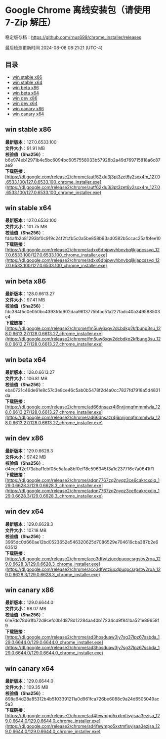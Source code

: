 # Google Chrome 离线安装包（请使用 7-Zip 解压）
稳定版存档：<https://github.com/rnus699/chrome_installer/releases>

最后检测更新时间
2024-08-08 08:21:21 (UTC-4)


## 目录
* [win stable x86](https://github.com/rnus699/chrome_installer?tab=readme-ov-file#win-stable-x86)
* [win stable x64](https://github.com/rnus699/chrome_installer?tab=readme-ov-file#win-stable-x64)
* [win beta x86](https://github.com/rnus699/chrome_installer?tab=readme-ov-file#win-beta-x86)
* [win beta x64](https://github.com/rnus699/chrome_installer?tab=readme-ov-file#win-beta-x64)
* [win dev x86](https://github.com/rnus699/chrome_installer?tab=readme-ov-file#win-dev-x86)
* [win dev x64](https://github.com/rnus699/chrome_installer?tab=readme-ov-file#win-dev-x64)
* [win canary x86](https://github.com/rnus699/chrome_installer?tab=readme-ov-file#win-canary-x86)
* [win canary x64](https://github.com/rnus699/chrome_installer?tab=readme-ov-file#win-canary-x64)

## win stable x86
**最新版本**：127.0.6533.100  
**文件大小**：91.91 MB  
**校验值（Sha256）**：b6e974eb12971b4e5bc6094bc6057558033b57928b2a49d769715818a6c87ae9  
**下载链接**：[https://dl.google.com/release2/chrome/autf62xlu3j3pt3zet6y2sox4m_127.0.6533.100/127.0.6533.100_chrome_installer.exe](https://dl.google.com/release2/chrome/autf62xlu3j3pt3zet6y2sox4m_127.0.6533.100/127.0.6533.100_chrome_installer.exe)  

## win stable x64
**最新版本**：127.0.6533.100  
**文件大小**：101.75 MB  
**校验值（Sha256）**：fd4afb2b81293bf0c919c24f2fcfb5c0a5be858b93ad0582b5ccac25afbfee10  
**下载链接**：[https://dl.google.com/release2/chrome/adxx6dbjpwvhbnvbqljkjapcssvq_127.0.6533.100/127.0.6533.100_chrome_installer.exe](https://dl.google.com/release2/chrome/adxx6dbjpwvhbnvbqljkjapcssvq_127.0.6533.100/127.0.6533.100_chrome_installer.exe)  

## win beta x86
**最新版本**：128.0.6613.27  
**文件大小**：97.41 MB  
**校验值（Sha256）**：fdc384f5c0e050bc4393fdd902daa9613775bfac51a227fadc40a349588503e4  
**下载链接**：[https://dl.google.com/release2/chrome/fm5uw6xqv2dcbdkp2kfbung3su_128.0.6613.27/128.0.6613.27_chrome_installer.exe](https://dl.google.com/release2/chrome/fm5uw6xqv2dcbdkp2kfbung3su_128.0.6613.27/128.0.6613.27_chrome_installer.exe)  

## win beta x64
**最新版本**：128.0.6613.27  
**文件大小**：106.81 MB  
**校验值（Sha256）**：eba0721c46de61e8c57c3e8ce46c5ab0b5478f2d4a0cc7827fd7918a5d4831da  
**下载链接**：[https://dl.google.com/release2/chrome/ad66dnsazr4j6nrjjnnqfmmmlwla_128.0.6613.27/128.0.6613.27_chrome_installer.exe](https://dl.google.com/release2/chrome/ad66dnsazr4j6nrjjnnqfmmmlwla_128.0.6613.27/128.0.6613.27_chrome_installer.exe)  

## win dev x86
**最新版本**：129.0.6628.3  
**文件大小**：97.42 MB  
**校验值（Sha256）**：d4cee1f2ef73abaf1cbf05e5afaa8bf0ef18c596345f3a1c2377f6e7a0641ff1  
**下载链接**：[https://dl.google.com/release2/chrome/adqn7767zq2nyqz3ce6cakrcxdiq_129.0.6628.3/129.0.6628.3_chrome_installer.exe](https://dl.google.com/release2/chrome/adqn7767zq2nyqz3ce6cakrcxdiq_129.0.6628.3/129.0.6628.3_chrome_installer.exe)  

## win dev x64
**最新版本**：129.0.6628.3  
**文件大小**：107.18 MB  
**校验值（Sha256）**：3965dc0d660ae12bd0523652e546320625d7086529e704616cba387b2e663512  
**下载链接**：[https://dl.google.com/release2/chrome/aco3dfwtzjucdpuqocsrgstw2roa_129.0.6628.3/129.0.6628.3_chrome_installer.exe](https://dl.google.com/release2/chrome/aco3dfwtzjucdpuqocsrgstw2roa_129.0.6628.3/129.0.6628.3_chrome_installer.exe)  

## win canary x86
**最新版本**：129.0.6644.0  
**文件大小**：98.07 MB  
**校验值（Sha256）**：61e7dd78d61fb72d9cefc0b1d878d12284aa40b17234cd9f841ba521e89658f9  
**下载链接**：[https://dl.google.com/release2/chrome/ad3hosduaw3jy7sg37lpz67ssbda_129.0.6644.0/129.0.6644.0_chrome_installer.exe](https://dl.google.com/release2/chrome/ad3hosduaw3jy7sg37lpz67ssbda_129.0.6644.0/129.0.6644.0_chrome_installer.exe)  

## win canary x64
**最新版本**：129.0.6644.0  
**文件大小**：109.35 MB  
**校验值（Sha256）**：898a64d28a85312b4b5103391211a0d961fca726be6088c9a24d6505049ac5a3  
**下载链接**：[https://dl.google.com/release2/chrome/ad4fewmpo5xxtmfisyjsaa3ezjsa_129.0.6644.0/129.0.6644.0_chrome_installer.exe](https://dl.google.com/release2/chrome/ad4fewmpo5xxtmfisyjsaa3ezjsa_129.0.6644.0/129.0.6644.0_chrome_installer.exe)  

